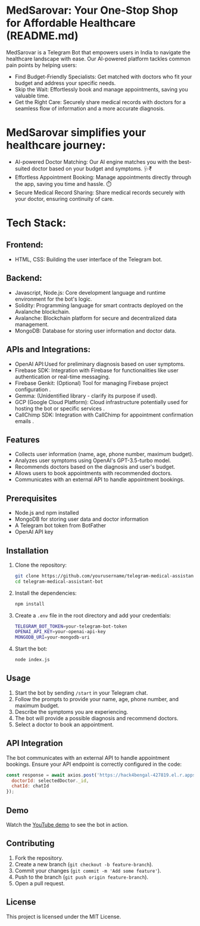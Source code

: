 # MedSarovar: Your One-Stop Shop for Affordable Healthcare (README.md)

MedSarovar is a Telegram Bot that empowers users in India to navigate the healthcare landscape with ease. Our AI-powered platform tackles common pain points by helping users:
 - Find Budget-Friendly Specialists: Get matched with doctors who fit your budget and address your specific needs.
 - Skip the Wait: Effortlessly book and manage appointments, saving you valuable time.
 - Get the Right Care: Securely share medical records with doctors for a seamless flow of information and a more accurate diagnosis.

# MedSarovar simplifies your healthcare journey:
 - AI-powered Doctor Matching: Our AI engine matches you with the best-suited doctor based on your budget and symptoms. 🩺₹
 - Effortless Appointment Booking: Manage appointments directly through the app, saving you time and hassle. ⏱️
 - Secure Medical Record Sharing: Share medical records securely with your doctor, ensuring continuity of care.

# Tech Stack:
## Frontend:
 - HTML, CSS: Building the user interface of the Telegram bot.
## Backend:
 - Javascript, Node.js: Core development language and runtime environment for the bot's logic.
 - Solidity: Programming language for smart contracts deployed on the Avalanche blockchain.
 - Avalanche: Blockchain platform for secure and decentralized data management.
 - MongoDB: Database for storing user information and doctor data.
## APIs and Integrations:
 - OpenAI API:Used for preliminary diagnosis based on user symptoms.
 - Firebase SDK: Integration with Firebase for functionalities like user authentication or real-time messaging.
 - Firebase Genkit: (Optional) Tool for managing Firebase project configuration .
 - Gemma: (Unidentified library - clarify its purpose if used).
 - GCP (Google Cloud Platform): Cloud infrastructure potentially used for hosting the bot or specific services .
 - CallChimp SDK: Integration with CallChimp for appointment confirmation emails .

## Features

- Collects user information (name, age, phone number, maximum budget).
- Analyzes user symptoms using OpenAI's GPT-3.5-turbo model.
- Recommends doctors based on the diagnosis and user's budget.
- Allows users to book appointments with recommended doctors.
- Communicates with an external API to handle appointment bookings.

## Prerequisites

- Node.js and npm installed
- MongoDB for storing user data and doctor information
- A Telegram bot token from BotFather
- OpenAI API key

## Installation

1. Clone the repository:
   ```sh
   git clone https://github.com/yourusername/telegram-medical-assistant-bot.git
   cd telegram-medical-assistant-bot
   ```

2. Install the dependencies:
   ```sh
   npm install
   ```

3. Create a `.env` file in the root directory and add your credentials:
   ```sh
   TELEGRAM_BOT_TOKEN=your-telegram-bot-token
   OPENAI_API_KEY=your-openai-api-key
   MONGODB_URI=your-mongodb-uri
   ```

4. Start the bot:
   ```sh
   node index.js
   ```

## Usage

1. Start the bot by sending `/start` in your Telegram chat.
2. Follow the prompts to provide your name, age, phone number, and maximum budget.
3. Describe the symptoms you are experiencing.
4. The bot will provide a possible diagnosis and recommend doctors.
5. Select a doctor to book an appointment.

## API Integration

The bot communicates with an external API to handle appointment bookings. Ensure your API endpoint is correctly configured in the code:
   ```javascript
   const response = await axios.post('https://hack4bengal-427819.el.r.appspot.com/call', {
     doctorId: selectedDoctor._id,
     chatId: chatId
   });
   ```

## Demo

Watch the [YouTube demo](#) to see the bot in action.

## Contributing

1. Fork the repository.
2. Create a new branch (`git checkout -b feature-branch`).
3. Commit your changes (`git commit -m 'Add some feature'`).
4. Push to the branch (`git push origin feature-branch`).
5. Open a pull request.

## License

This project is licensed under the MIT License.
